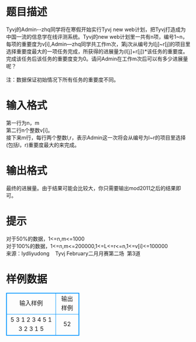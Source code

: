 # 

 
 # 题目描述 
Tyvj的Admin--zhq同学将在寒假开始实行Tyvj&nbsp;new&nbsp;web计划，把Tyvj打造成为中国一流的信息学在线评测系统。Tyvj的new&nbsp;web计划里一共有n项，编号1~n，每项的重要度为v[i],Admin—zhq同学共工作m次，第j次从编号为l[j]~r[j]的项目里选择重要度最大的一项任务完成，所获得的进展量为(l[j]+r[j])*该任务的重要度。完成该任务后该任务的重要度变为0。请问Admin在工作m次后可以有多少进展量呢？<BR><BR>注：数据保证初始情况下所有任务的重要度不同。 

 
 # 输入格式 
第一行为n，m<BR>第二行n个整数v[i]。<BR>接下来m行，每行两个整数l,r，表示Admin这一次将会从编号为l~r的项目里选择(包括l，r)重要度最大的来完成。<BR> 

 
 # 输出格式 
最终的进展量。由于结果可能会比较大，你只需要输出mod2011之后的结果即可。 

 
 # 提示 
对于50%的数据，1&lt;=n,m&lt;=1000<BR>对于100%的数据，1&lt;=n,m&lt;=200000,1&lt;=L&lt;=r&lt;=n,1&lt;=v[i]&lt;=100000<BR>来源：lydliyudong&nbsp;&nbsp;&nbsp;&nbsp;Tyvj&nbsp;February二月月赛第二场&nbsp;&nbsp;第3道 
# 样例数据
<style>
        table,table tr th, table tr td { border:1px solid #0094ff; }
        table { width: 200px; min-height: 25px; line-height: 25px; text-align: center; border-collapse: collapse;}   
    </style>
<table>
	<tr>
		<td>输入样例</td>
		<td>输出样例</td>
	</tr>
<tr><td>5 3
1 2 3 4 5
1 3
2 3
1 5
</td><td>52</td></tr></table>
